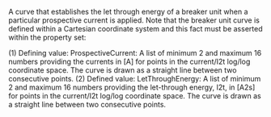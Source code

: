 ﻿A curve that establishes the let through energy of a breaker unit when a particular prospective current is applied.  Note that the breaker unit curve is defined within a Cartesian coordinate system and this fact must be asserted within the property set:

(1) Defining value: ProspectiveCurrent: A list of minimum 2 and maximum 16 numbers providing the currents in [A] for points in the current/I2t log/log coordinate space. The curve is drawn as a straight line between two consecutive points.
(2) Defined value: LetThroughEnergy: A list of minimum 2 and maximum 16 numbers providing the let-through energy, I2t, in [A2s] for points in the current/I2t log/log coordinate space. The curve is drawn as a straight line between two consecutive points.
